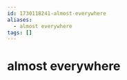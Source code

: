 ```yaml
---
id: 1730118241-almost-everywhere
aliases:
  - almost everywhere
tags: []
---
```


# almost everywhere


